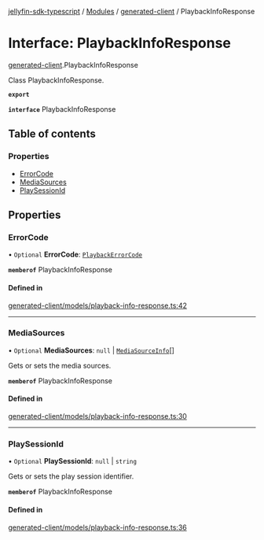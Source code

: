 [jellyfin-sdk-typescript](../README.md) / [Modules](../modules.md) / [generated-client](../modules/generated_client.md) / PlaybackInfoResponse

# Interface: PlaybackInfoResponse

[generated-client](../modules/generated_client.md).PlaybackInfoResponse

Class PlaybackInfoResponse.

**`export`**

**`interface`** PlaybackInfoResponse

## Table of contents

### Properties

- [ErrorCode](generated_client.PlaybackInfoResponse.md#errorcode)
- [MediaSources](generated_client.PlaybackInfoResponse.md#mediasources)
- [PlaySessionId](generated_client.PlaybackInfoResponse.md#playsessionid)

## Properties

### ErrorCode

• `Optional` **ErrorCode**: [`PlaybackErrorCode`](../enums/generated_client.PlaybackErrorCode.md)

**`memberof`** PlaybackInfoResponse

#### Defined in

[generated-client/models/playback-info-response.ts:42](https://github.com/thornbill/jellyfin-sdk-typescript/blob/e4df7f8/src/generated-client/models/playback-info-response.ts#L42)

___

### MediaSources

• `Optional` **MediaSources**: ``null`` \| [`MediaSourceInfo`](generated_client.MediaSourceInfo.md)[]

Gets or sets the media sources.

**`memberof`** PlaybackInfoResponse

#### Defined in

[generated-client/models/playback-info-response.ts:30](https://github.com/thornbill/jellyfin-sdk-typescript/blob/e4df7f8/src/generated-client/models/playback-info-response.ts#L30)

___

### PlaySessionId

• `Optional` **PlaySessionId**: ``null`` \| `string`

Gets or sets the play session identifier.

**`memberof`** PlaybackInfoResponse

#### Defined in

[generated-client/models/playback-info-response.ts:36](https://github.com/thornbill/jellyfin-sdk-typescript/blob/e4df7f8/src/generated-client/models/playback-info-response.ts#L36)
